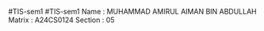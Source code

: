  #TIS-sem1    #TIS-sem1 
Name : MUHAMMAD AMIRUL AIMAN BIN ABDULLAH 
Matrix : A24CS0124 
Section : 05
